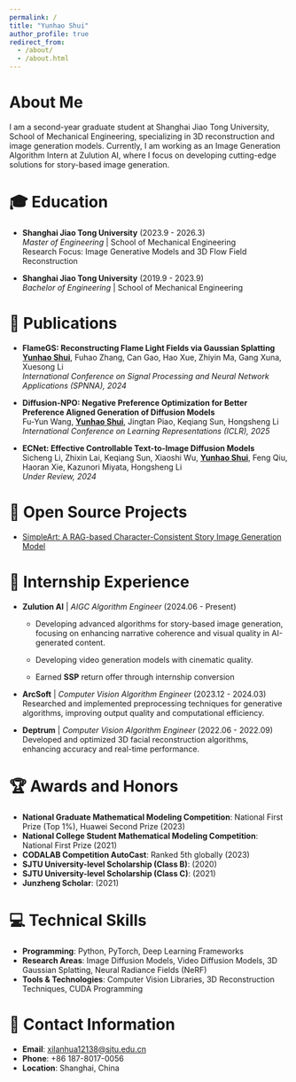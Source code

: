 ```yaml
---
permalink: /
title: "Yunhao Shui"
author_profile: true
redirect_from: 
  - /about/
  - /about.html
---
```


# About Me

I am a second-year graduate student at Shanghai Jiao Tong University, School of Mechanical Engineering, specializing in 3D reconstruction and image generation models. Currently, I am working as an Image Generation Algorithm Intern at Zulution AI, where I focus on developing cutting-edge solutions for story-based image generation.

# 🎓 Education

- **Shanghai Jiao Tong University** (2023.9 - 2026.3)  
  *Master of Engineering* | School of Mechanical Engineering  
  Research Focus: Image Generative Models and 3D Flow Field Reconstruction

- **Shanghai Jiao Tong University** (2019.9 - 2023.9)  
  *Bachelor of Engineering* | School of Mechanical Engineering  

# 📝 Publications

- **FlameGS: Reconstructing Flame Light Fields via Gaussian Splatting**  
  **<u>Yunhao Shui</u>**, Fuhao Zhang, Can Gao, Hao Xue, Zhiyin Ma, Gang Xuna, Xuesong Li  
  *International Conference on Signal Processing and Neural Network Applications (SPNNA), 2024*

- **Diffusion-NPO: Negative Preference Optimization for Better Preference Aligned Generation of Diffusion Models**  
  Fu-Yun Wang, **<u>Yunhao Shui</u>**, Jingtan Piao, Keqiang Sun, Hongsheng Li  
  *International Conference on Learning Representations (ICLR), 2025*

- **ECNet: Effective Controllable Text-to-Image Diffusion Models**  
  Sicheng Li, Zhixin Lai, Keqiang Sun, Xiaoshi Wu, **<u>Yunhao Shui</u>**, Feng Qiu, Haoran Xie, Kazunori Miyata, Hongsheng Li  
  *Under Review, 2024*

# 🎉 Open Source Projects 

- [SimpleArt: A RAG-based Character-Consistent Story Image Generation Model](https://github.com/xilanhua12138/SimpleArt)

# 💼 Internship Experience

- **Zulution AI** \| *AIGC Algorithm Engineer* (2024.06 - Present)  
  - Developing advanced algorithms for story-based image generation, focusing on enhancing narrative coherence and visual quality in AI-generated content. 
  
  - Developing video generation models with cinematic quality.

  - Earned **SSP** return offer through internship conversion

- **ArcSoft** \| *Computer Vision Algorithm Engineer* (2023.12 - 2024.03)  
  Researched and implemented preprocessing techniques for generative algorithms, improving output quality and computational efficiency.

- **Deptrum** \| *Computer Vision Algorithm Engineer* (2022.06 - 2022.09)  
  Developed and optimized 3D facial reconstruction algorithms, enhancing accuracy and real-time performance.

# 🏆 Awards and Honors

- **National Graduate Mathematical Modeling Competition**: National First Prize (Top 1%), Huawei Second Prize (2023)
- **National College Student Mathematical Modeling Competition**: National First Prize (2021)
- **CODALAB Competition AutoCast**: Ranked 5th globally (2023)
- **SJTU University-level Scholarship (Class B)**: (2020)
- **SJTU University-level Scholarship (Class C)**: (2021)
- **Junzheng Scholar**: (2021)

# 💻 Technical Skills

- **Programming**: Python, PyTorch, Deep Learning Frameworks
- **Research Areas**: Image Diffusion Models, Video Diffusion Models, 3D Gaussian Splatting, Neural Radiance Fields (NeRF)
- **Tools & Technologies**: Computer Vision Libraries, 3D Reconstruction Techniques, CUDA Programming

# 📧 Contact Information

- **Email**: xilanhua12138@sjtu.edu.cn
- **Phone**: +86 187-8017-0056
- **Location**: Shanghai, China